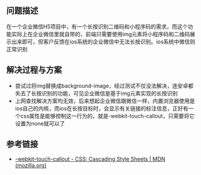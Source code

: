 ## 问题描述

在一个企业微信H5项目中，有一个长按识别二维码和小程序码的需求，而这个功能实际上在企业微信里就自带的，前端只需要使用img元素将小程序码和二维码展示出来即可，但客户反馈在ios系统的企业微信中无法长按识别。ios系统中微信则正常识别

## 解决过程与方案

- 尝试过将img替换成background-image，经过测试不仅没法解决，连安卓都失去了长按识别的功能，可见企业微信是基于img元素实现的长按识别
- 上网查找解决方案均无效，后来想起企业微信跟微信一样，内置浏览器使用是ios自己的内核，而ios在长按目标时，会显示有关链接的标注信息，正好有一个css属性是能够控制这一行为的，就是-webkit-touch-callout，只需要将它设置为none就可以了

## 参考链接

- [-webkit-touch-callout - CSS: Cascading Style Sheets | MDN (mozilla.org)](https://developer.mozilla.org/en-US/docs/Web/CSS/-webkit-touch-callout)

<Vssue 
    :options="{ labels: [$page.relativePath.split('/')[0]] }" 
    :title="$page.relativePath.split('/')[1]" 
/>
